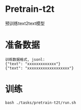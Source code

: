 # Pretrain-t2t
预训练text2text模型

# 准备数据

```
训练数据格式, jsonl:
{"text": "xxxxxxxxxxxxx"}
{"text": "xxxxxxxxxxxxxxxxxxx"}
```

# 训练

```
bash ./tasks/pretrain-t2t/run.sh
```
